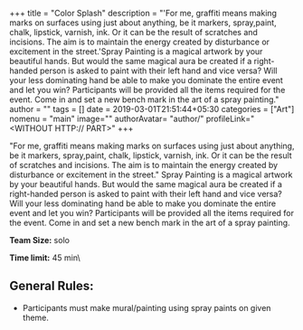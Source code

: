 +++
title = "Color Splash"
description = "'For me, graffiti means making marks on surfaces using just about anything, be it markers, spray,paint, chalk, lipstick, varnish, ink. Or it can be the result of scratches and incisions. The aim is to maintain the energy created by disturbance or excitement in the street.'Spray Painting is a magical artwork by your beautiful hands. But would the same magical aura be created if a right-handed person is asked to paint with their left hand and vice versa? Will your less dominating hand be able to make you dominate the entire event and let you win? Participants will be provided all the items required for the event. Come in and set a new bench mark in the art of a spray painting."
author = ""
tags = []
date = 2019-03-01T21:51:44+05:30
categories = ["Art"]
nomenu = "main"
image="<BACKGROUND IMAGE FOR YOUR POST>"
authorAvatar= "author/<YOUR AVATAR>"
profileLink="<WITHOUT HTTP:// PART>"
+++

"For me, graffiti means making marks on surfaces using just about anything, be it markers, spray,paint, chalk, lipstick, varnish, ink. Or it can be the result of scratches and incisions. The aim is to maintain the energy created by disturbance or excitement in the street." Spray Painting is a magical artwork by your beautiful hands. But would the same magical aura be created if a right-handed person is asked to paint with their left hand and vice versa? Will your less dominating hand be able to make you dominate the entire event and let you win? Participants will be provided all the items required for the event. Come in and set a new bench mark in the art of a spray painting.

**Team Size:** solo

**Time limit:** 45 min\


## General Rules:

-   Participants must make mural/painting using spray paints on given theme.



